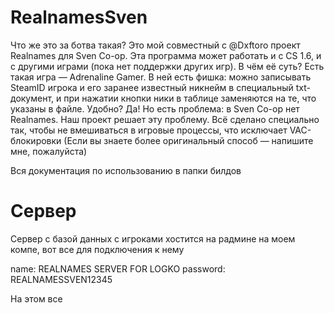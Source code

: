 # RealnamesSven
Что же это за ботва такая?
Это мой совместный с @Dxftoro проект Realnames для Sven Co-op. Эта программа может работать и с CS 1.6, и с другими играми (пока нет поддержки других игр). В чём её суть?
Есть такая игра — Adrenaline Gamer. В ней есть фишка: можно записывать SteamID игрока и его заранее известный никнейм в специальный txt-документ, и при нажатии кнопки ники в таблице заменяются на те, что указаны в файле. Удобно? Да!
Но есть проблема: в Sven Co-op нет Realnames. Наш проект решает эту проблему. Всё сделано специально так, чтобы не вмешиваться в игровые процессы, что исключает VAC-блокировки
(Если вы знаете более оригинальный способ — напишите мне, пожалуйста)

Вся документация по использованию в папки билдов


# Сервер
Сервер с базой данных с игроками хостится на радмине на моем компе, вот все для подключения к нему

name: REALNAMES SERVER FOR LOGKO
password: REALNAMESSVEN12345

На этом все
